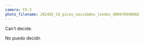 ```yaml
---
camera: FX-3
photo_filename: 202402_CO_picos_navidades_london_000078990002
---
```


Can't decide.

No puedo decidir.